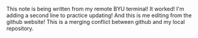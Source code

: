 This note is being written from my remote BYU terminal!
It worked! I'm adding a second line to practice updating!
And this is me editing from the github website!
This is a merging conflict between github and my local repository.
